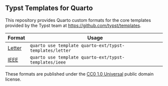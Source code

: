 ## Typst Templates for Quarto

This repository provides Quarto custom formats for the core templates provided by the Typst team at <https://github.com/typst/templates>.

| Format                                                       | Usage                                                   |
|------------------------|-----------------------------------------------|
| [Letter](https://github.com/quarto-ext/typst-templates/tree/main/letter) | `quarto use template quarto-ext/typst-templates/letter` |
| [IEEE](https://github.com/quarto-ext/typst-templates/tree/main/ieee)     | `quarto use template quarto-ext/typst-templates/ieee`   |

These formats are published under the [CC0 1.0 Universal](https://creativecommons.org/publicdomain/zero/1.0/) public domain license.

